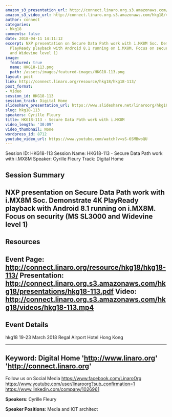 ```yaml
---
amazon_s3_presentation_url: http://connect.linaro.org.s3.amazonaws.com/hkg18/presentations/hkg18-113.pdf
amazon_s3_video_url: http://connect.linaro.org.s3.amazonaws.com/hkg18/videos/hkg18-113.mp4
author: connect
categories:
- hkg18
comments: false
date: 2018-04-11 14:11:12
excerpt: NXP presentation on Secure Data Path work with i.MX8M Soc. Demonstrate 4K
  PlayReady playback with Android 8.1 running on i.MX8M. Focus on security (MS SL3000
  and Widevine level 1)
image:
  featured: true
  name: HKG18-113.png
  path: /assets/images/featured-images/HKG18-113.png
layout: post
link: http://connect.linaro.org/resource/hkg18/hkg18-113/
post_format:
- Video
session_id: HKG18-113
session_track: Digital Home
slideshare_presentation_url: https://www.slideshare.net/linaroorg/hkg18113-secure-data-path-work-with-imx8m
slug: hkg18-113
speakers: Cyrille Fleury
title: HKG18-113 - Secure Data Path work with i.MX8M
video_length: '30:09'
video_thumbnail: None
wordpress_id: 8712
youtube_video_url: https://www.youtube.com/watch?v=sS-6SMBwoQU
---
```


Session ID: HKG18-113
Session Name: HKG18-113 - Secure Data Path work with i.MX8M
Speaker: Cyrille Fleury
Track: Digital Home


## Session Summary
NXP presentation on Secure Data Path work with i.MX8M Soc. Demonstrate 4K PlayReady playback with Android 8.1 running on i.MX8M. Focus on security (MS SL3000 and Widevine level 1)
---------------------------------------------------
## Resources
Event Page: http://connect.linaro.org/resource/hkg18/hkg18-113/
Presentation: http://connect.linaro.org.s3.amazonaws.com/hkg18/presentations/hkg18-113.pdf
Video: http://connect.linaro.org.s3.amazonaws.com/hkg18/videos/hkg18-113.mp4
 ---------------------------------------------------
## Event Details
hkg18
19-23 March 2018 
Regal Airport Hotel Hong Kong

---------------------------------------------------
Keyword: Digital Home
'http://www.linaro.org'
'http://connect.linaro.org'
---------------------------------------------------
Follow us on Social Media
https://www.facebook.com/LinaroOrg
https://www.youtube.com/user/linaroorg?sub_confirmation=1
https://www.linkedin.com/company/1026961

**Speakers**: Cyrille Fleury

**Speaker Positions**: Media and IOT architect